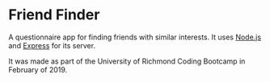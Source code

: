 # Friend Finder

A questionnaire app for finding friends with similar interests. It uses [Node.js](https://nodejs.org) and [Express](https://expressjs.com/) for its server.

It was made as part of the University of Richmond Coding Bootcamp in February of 2019.